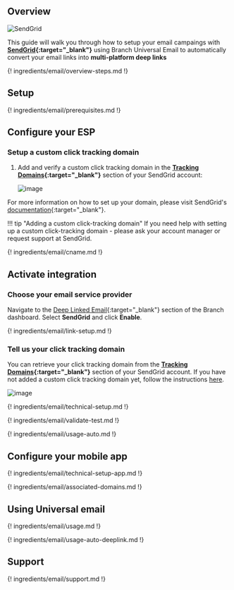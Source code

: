 ## Overview

![SendGrid](/img/pages/email/sendgrid/sendgrid.png)

This guide will walk you through how to setup your email campaings with **[SendGrid](https://sendgrid.com/){:target="\_blank"}** using Branch Universal Email to automatically convert your email links into **multi-platform deep links**

{! ingredients/email/overview-steps.md !}

## Setup

{! ingredients/email/prerequisites.md !}

## Configure your ESP

### Setup a custom click tracking domain

1. Add and verify a custom click tracking domain in the **[Tracking Domains](https://app.sendgrid.com/settings/sender_auth/links){:target="\_blank"}** section of your SendGrid account:

    ![image](/img/pages/email/sendgrid/create-domain.png)

For more information on how to set up your domain, please visit SendGrid's [documentation](https://sendgrid.com/docs/User_Guide/Settings/Sender_authentication/How_to_set_up_link_branding.html){:target="\_blank"}.

!!! tip "Adding a custom click-tracking domain"
    If you need help with setting up a custom click-tracking domain - please ask your account manager or request support at SendGrid.

{! ingredients/email/cname.md !}

## Activate integration

### Choose your email service provider

Navigate to the [Deep Linked Email](https://dashboard.branch.io/email){:target="\_blank"} section of the Branch dashboard. Select **SendGrid** and click **Enable**.

{! ingredients/email/link-setup.md !}

### Tell us your click tracking domain

You can retrieve your click tracking domain from the **[Tracking Domains](https://app.sendgrid.com/settings/sender_auth/links){:target="\_blank"}** section of your SendGrid account. If you have not added a custom click tracking domain yet, follow the instructions [here](#setup-a-custom-click-tracking-domain). 

![image](/img/pages/email/sendgrid/setup-config.png)

{! ingredients/email/technical-setup.md !}
	
{! ingredients/email/validate-test.md !}

{! ingredients/email/usage-auto.md !}

## Configure your mobile app

{! ingredients/email/technical-setup-app.md !}

{! ingredients/email/associated-domains.md !}

## Using Universal email

{! ingredients/email/usage.md !}

{! ingredients/email/usage-auto-deeplink.md !}

## Support

{! ingredients/email/support.md !}

